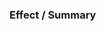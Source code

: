 <!--
Thank you for contributing to a Hostile opensource project! Please provide a simple
description of what your changes do, and your pull request will be reviewed
by a team member.
-->

### Effect / Summary

<!-- Please provide a description of how your changes affect the existing codebase -->
